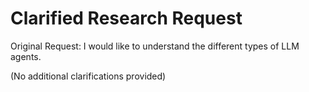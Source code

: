 # Clarified Research Request

Original Request: I would like to understand the different types of LLM agents.

(No additional clarifications provided)